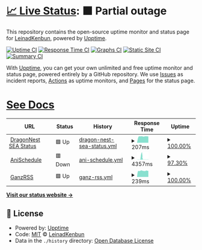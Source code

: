 # [📈 Live Status](https://LeinadKenbun.github.io/GanzPinger/): <!--live status--> **🟧 Partial outage**

This repository contains the open-source uptime monitor and status page for [LeinadKenbun](https://demo.upptime.js.org), powered by [Upptime](https://github.com/upptime/upptime).

[![Uptime CI](https://github.com/LeinadKenbun/GanzPinger/workflows/Uptime%20CI/badge.svg)](https://github.com/LeinadKenbun/GanzPinger/actions?query=workflow%3A%22Uptime+CI%22)
[![Response Time CI](https://github.com/LeinadKenbun/GanzPinger/workflows/Response%20Time%20CI/badge.svg)](https://github.com/LeinadKenbun/GanzPinger/actions?query=workflow%3A%22Response+Time+CI%22)
[![Graphs CI](https://github.com/LeinadKenbun/GanzPinger/workflows/Graphs%20CI/badge.svg)](https://github.com/LeinadKenbun/GanzPinger/actions?query=workflow%3A%22Graphs+CI%22)
[![Static Site CI](https://github.com/LeinadKenbun/GanzPinger/workflows/Static%20Site%20CI/badge.svg)](https://github.com/LeinadKenbun/GanzPinger/actions?query=workflow%3A%22Static+Site+CI%22)
[![Summary CI](https://github.com/LeinadKenbun/GanzPinger/workflows/Summary%20CI/badge.svg)](https://github.com/LeinadKenbun/GanzPinger/actions?query=workflow%3A%22Summary+CI%22)

With [Upptime](https://upptime.js.org), you can get your own unlimited and free uptime monitor and status page, powered entirely by a GitHub repository. We use [Issues](https://github.com/LeinadKenbun/GanzPinger/issues) as incident reports, [Actions](https://github.com/LeinadKenbun/GanzPinger/actions) as uptime monitors, and [Pages](https://demo.upptime.js.org) for the status page.

# [See Docs](https://upptime.js.org/docs/)

<!--start: status pages-->
<!-- This summary is generated by Upptime (https://github.com/upptime/upptime) -->
<!-- Do not edit this manually, your changes will be overwritten -->
<!-- prettier-ignore -->
| URL | Status | History | Response Time | Uptime |
| --- | ------ | ------- | ------------- | ------ |
| <img alt="" src="https://favicons.githubusercontent.com/null" height="13"> [DragonNest SEA Status](52.230.66.176) | 🟩 Up | [dragon-nest-sea-status.yml](https://github.com/LeinadKenbun/GanzPinger/commits/HEAD/history/dragon-nest-sea-status.yml) | <details><summary><img alt="Response time graph" src="./graphs/dragon-nest-sea-status/response-time-week.png" height="20"> 207ms</summary><br><a href="https://LeinadKenbun.github.io/GanzPinger/history/dragon-nest-sea-status"><img alt="Response time 202" src="https://img.shields.io/endpoint?url=https%3A%2F%2Fraw.githubusercontent.com%2FLeinadKenbun%2FGanzPinger%2FHEAD%2Fapi%2Fdragon-nest-sea-status%2Fresponse-time.json"></a><br><a href="https://LeinadKenbun.github.io/GanzPinger/history/dragon-nest-sea-status"><img alt="24-hour response time 204" src="https://img.shields.io/endpoint?url=https%3A%2F%2Fraw.githubusercontent.com%2FLeinadKenbun%2FGanzPinger%2FHEAD%2Fapi%2Fdragon-nest-sea-status%2Fresponse-time-day.json"></a><br><a href="https://LeinadKenbun.github.io/GanzPinger/history/dragon-nest-sea-status"><img alt="7-day response time 207" src="https://img.shields.io/endpoint?url=https%3A%2F%2Fraw.githubusercontent.com%2FLeinadKenbun%2FGanzPinger%2FHEAD%2Fapi%2Fdragon-nest-sea-status%2Fresponse-time-week.json"></a><br><a href="https://LeinadKenbun.github.io/GanzPinger/history/dragon-nest-sea-status"><img alt="30-day response time 202" src="https://img.shields.io/endpoint?url=https%3A%2F%2Fraw.githubusercontent.com%2FLeinadKenbun%2FGanzPinger%2FHEAD%2Fapi%2Fdragon-nest-sea-status%2Fresponse-time-month.json"></a><br><a href="https://LeinadKenbun.github.io/GanzPinger/history/dragon-nest-sea-status"><img alt="1-year response time 202" src="https://img.shields.io/endpoint?url=https%3A%2F%2Fraw.githubusercontent.com%2FLeinadKenbun%2FGanzPinger%2FHEAD%2Fapi%2Fdragon-nest-sea-status%2Fresponse-time-year.json"></a></details> | <details><summary><a href="https://LeinadKenbun.github.io/GanzPinger/history/dragon-nest-sea-status">100.00%</a></summary><a href="https://LeinadKenbun.github.io/GanzPinger/history/dragon-nest-sea-status"><img alt="All-time uptime 100.00%" src="https://img.shields.io/endpoint?url=https%3A%2F%2Fraw.githubusercontent.com%2FLeinadKenbun%2FGanzPinger%2FHEAD%2Fapi%2Fdragon-nest-sea-status%2Fuptime.json"></a><br><a href="https://LeinadKenbun.github.io/GanzPinger/history/dragon-nest-sea-status"><img alt="24-hour uptime 100.00%" src="https://img.shields.io/endpoint?url=https%3A%2F%2Fraw.githubusercontent.com%2FLeinadKenbun%2FGanzPinger%2FHEAD%2Fapi%2Fdragon-nest-sea-status%2Fuptime-day.json"></a><br><a href="https://LeinadKenbun.github.io/GanzPinger/history/dragon-nest-sea-status"><img alt="7-day uptime 100.00%" src="https://img.shields.io/endpoint?url=https%3A%2F%2Fraw.githubusercontent.com%2FLeinadKenbun%2FGanzPinger%2FHEAD%2Fapi%2Fdragon-nest-sea-status%2Fuptime-week.json"></a><br><a href="https://LeinadKenbun.github.io/GanzPinger/history/dragon-nest-sea-status"><img alt="30-day uptime 100.00%" src="https://img.shields.io/endpoint?url=https%3A%2F%2Fraw.githubusercontent.com%2FLeinadKenbun%2FGanzPinger%2FHEAD%2Fapi%2Fdragon-nest-sea-status%2Fuptime-month.json"></a><br><a href="https://LeinadKenbun.github.io/GanzPinger/history/dragon-nest-sea-status"><img alt="1-year uptime 100.00%" src="https://img.shields.io/endpoint?url=https%3A%2F%2Fraw.githubusercontent.com%2FLeinadKenbun%2FGanzPinger%2FHEAD%2Fapi%2Fdragon-nest-sea-status%2Fuptime-year.json"></a></details>
| <img alt="" src="https://favicons.githubusercontent.com/anischedule.ganzbot.repl.co" height="13"> [AniSchedule](https://AniSchedule.ganzbot.repl.co) | 🟥 Down | [ani-schedule.yml](https://github.com/LeinadKenbun/GanzPinger/commits/HEAD/history/ani-schedule.yml) | <details><summary><img alt="Response time graph" src="./graphs/ani-schedule/response-time-week.png" height="20"> 4357ms</summary><br><a href="https://LeinadKenbun.github.io/GanzPinger/history/ani-schedule"><img alt="Response time 2876" src="https://img.shields.io/endpoint?url=https%3A%2F%2Fraw.githubusercontent.com%2FLeinadKenbun%2FGanzPinger%2FHEAD%2Fapi%2Fani-schedule%2Fresponse-time.json"></a><br><a href="https://LeinadKenbun.github.io/GanzPinger/history/ani-schedule"><img alt="24-hour response time 3885" src="https://img.shields.io/endpoint?url=https%3A%2F%2Fraw.githubusercontent.com%2FLeinadKenbun%2FGanzPinger%2FHEAD%2Fapi%2Fani-schedule%2Fresponse-time-day.json"></a><br><a href="https://LeinadKenbun.github.io/GanzPinger/history/ani-schedule"><img alt="7-day response time 4357" src="https://img.shields.io/endpoint?url=https%3A%2F%2Fraw.githubusercontent.com%2FLeinadKenbun%2FGanzPinger%2FHEAD%2Fapi%2Fani-schedule%2Fresponse-time-week.json"></a><br><a href="https://LeinadKenbun.github.io/GanzPinger/history/ani-schedule"><img alt="30-day response time 2876" src="https://img.shields.io/endpoint?url=https%3A%2F%2Fraw.githubusercontent.com%2FLeinadKenbun%2FGanzPinger%2FHEAD%2Fapi%2Fani-schedule%2Fresponse-time-month.json"></a><br><a href="https://LeinadKenbun.github.io/GanzPinger/history/ani-schedule"><img alt="1-year response time 2876" src="https://img.shields.io/endpoint?url=https%3A%2F%2Fraw.githubusercontent.com%2FLeinadKenbun%2FGanzPinger%2FHEAD%2Fapi%2Fani-schedule%2Fresponse-time-year.json"></a></details> | <details><summary><a href="https://LeinadKenbun.github.io/GanzPinger/history/ani-schedule">97.30%</a></summary><a href="https://LeinadKenbun.github.io/GanzPinger/history/ani-schedule"><img alt="All-time uptime 98.59%" src="https://img.shields.io/endpoint?url=https%3A%2F%2Fraw.githubusercontent.com%2FLeinadKenbun%2FGanzPinger%2FHEAD%2Fapi%2Fani-schedule%2Fuptime.json"></a><br><a href="https://LeinadKenbun.github.io/GanzPinger/history/ani-schedule"><img alt="24-hour uptime 87.65%" src="https://img.shields.io/endpoint?url=https%3A%2F%2Fraw.githubusercontent.com%2FLeinadKenbun%2FGanzPinger%2FHEAD%2Fapi%2Fani-schedule%2Fuptime-day.json"></a><br><a href="https://LeinadKenbun.github.io/GanzPinger/history/ani-schedule"><img alt="7-day uptime 97.30%" src="https://img.shields.io/endpoint?url=https%3A%2F%2Fraw.githubusercontent.com%2FLeinadKenbun%2FGanzPinger%2FHEAD%2Fapi%2Fani-schedule%2Fuptime-week.json"></a><br><a href="https://LeinadKenbun.github.io/GanzPinger/history/ani-schedule"><img alt="30-day uptime 98.59%" src="https://img.shields.io/endpoint?url=https%3A%2F%2Fraw.githubusercontent.com%2FLeinadKenbun%2FGanzPinger%2FHEAD%2Fapi%2Fani-schedule%2Fuptime-month.json"></a><br><a href="https://LeinadKenbun.github.io/GanzPinger/history/ani-schedule"><img alt="1-year uptime 98.59%" src="https://img.shields.io/endpoint?url=https%3A%2F%2Fraw.githubusercontent.com%2FLeinadKenbun%2FGanzPinger%2FHEAD%2Fapi%2Fani-schedule%2Fuptime-year.json"></a></details>
| <img alt="" src="https://favicons.githubusercontent.com/ganzbot.up.railway.app" height="13"> [GanzRSS](https://ganzbot.up.railway.app/) | 🟩 Up | [ganz-rss.yml](https://github.com/LeinadKenbun/GanzPinger/commits/HEAD/history/ganz-rss.yml) | <details><summary><img alt="Response time graph" src="./graphs/ganz-rss/response-time-week.png" height="20"> 239ms</summary><br><a href="https://LeinadKenbun.github.io/GanzPinger/history/ganz-rss"><img alt="Response time 243" src="https://img.shields.io/endpoint?url=https%3A%2F%2Fraw.githubusercontent.com%2FLeinadKenbun%2FGanzPinger%2FHEAD%2Fapi%2Fganz-rss%2Fresponse-time.json"></a><br><a href="https://LeinadKenbun.github.io/GanzPinger/history/ganz-rss"><img alt="24-hour response time 238" src="https://img.shields.io/endpoint?url=https%3A%2F%2Fraw.githubusercontent.com%2FLeinadKenbun%2FGanzPinger%2FHEAD%2Fapi%2Fganz-rss%2Fresponse-time-day.json"></a><br><a href="https://LeinadKenbun.github.io/GanzPinger/history/ganz-rss"><img alt="7-day response time 239" src="https://img.shields.io/endpoint?url=https%3A%2F%2Fraw.githubusercontent.com%2FLeinadKenbun%2FGanzPinger%2FHEAD%2Fapi%2Fganz-rss%2Fresponse-time-week.json"></a><br><a href="https://LeinadKenbun.github.io/GanzPinger/history/ganz-rss"><img alt="30-day response time 243" src="https://img.shields.io/endpoint?url=https%3A%2F%2Fraw.githubusercontent.com%2FLeinadKenbun%2FGanzPinger%2FHEAD%2Fapi%2Fganz-rss%2Fresponse-time-month.json"></a><br><a href="https://LeinadKenbun.github.io/GanzPinger/history/ganz-rss"><img alt="1-year response time 243" src="https://img.shields.io/endpoint?url=https%3A%2F%2Fraw.githubusercontent.com%2FLeinadKenbun%2FGanzPinger%2FHEAD%2Fapi%2Fganz-rss%2Fresponse-time-year.json"></a></details> | <details><summary><a href="https://LeinadKenbun.github.io/GanzPinger/history/ganz-rss">100.00%</a></summary><a href="https://LeinadKenbun.github.io/GanzPinger/history/ganz-rss"><img alt="All-time uptime 99.43%" src="https://img.shields.io/endpoint?url=https%3A%2F%2Fraw.githubusercontent.com%2FLeinadKenbun%2FGanzPinger%2FHEAD%2Fapi%2Fganz-rss%2Fuptime.json"></a><br><a href="https://LeinadKenbun.github.io/GanzPinger/history/ganz-rss"><img alt="24-hour uptime 100.00%" src="https://img.shields.io/endpoint?url=https%3A%2F%2Fraw.githubusercontent.com%2FLeinadKenbun%2FGanzPinger%2FHEAD%2Fapi%2Fganz-rss%2Fuptime-day.json"></a><br><a href="https://LeinadKenbun.github.io/GanzPinger/history/ganz-rss"><img alt="7-day uptime 100.00%" src="https://img.shields.io/endpoint?url=https%3A%2F%2Fraw.githubusercontent.com%2FLeinadKenbun%2FGanzPinger%2FHEAD%2Fapi%2Fganz-rss%2Fuptime-week.json"></a><br><a href="https://LeinadKenbun.github.io/GanzPinger/history/ganz-rss"><img alt="30-day uptime 99.43%" src="https://img.shields.io/endpoint?url=https%3A%2F%2Fraw.githubusercontent.com%2FLeinadKenbun%2FGanzPinger%2FHEAD%2Fapi%2Fganz-rss%2Fuptime-month.json"></a><br><a href="https://LeinadKenbun.github.io/GanzPinger/history/ganz-rss"><img alt="1-year uptime 99.43%" src="https://img.shields.io/endpoint?url=https%3A%2F%2Fraw.githubusercontent.com%2FLeinadKenbun%2FGanzPinger%2FHEAD%2Fapi%2Fganz-rss%2Fuptime-year.json"></a></details>

<!--end: status pages-->

[**Visit our status website →**](https://LeinadKenbun.github.io/GanzPinger/)

## 📄 License

- Powered by: [Upptime](https://github.com/upptime/upptime)
- Code: [MIT](./LICENSE) © [LeinadKenbun](https://demo.upptime.js.org)
- Data in the `./history` directory: [Open Database License](https://opendatacommons.org/licenses/odbl/1-0/)

